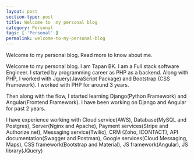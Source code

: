 ```yaml
---
layout: post
section-type: post
title: Welcome to  my personal blog
category: Personal
tags: [ 'Personal' ]
permalink: welcome-to-my-personal-blog
---
```


Welcome to my personal blog. Read more to know about me.
<!--more-->

Welcome to my personal blog. I am Tapan BK. I am a Full stack software Engineer. 
I started by programming career as PHP as a backend. Along with PHP, I worked with Jquery(JavaScript Package) and Bootstrap
(CSS Framework). I worked with PHP for around 3 years.

Then along with the flow, I started learning Django(Python Framework) and Angular(Frontend Framework). 
I have been working on Django and Angular for past 2 years. 

I have experience working with Cloud service(AWS), Database(MySQL and Postgres),
Server(Nginx and Apache), Payment services(Stripe and Authorize.net), Messaging service(Twilio), CRM (Zoho, ICONTACT),
API documentation(Swagger and Postman), Google services(Cloud Messaging, Maps), CSS framework(Bootstrap and Material),
JS framework(Angular), JS library(JQuery)


